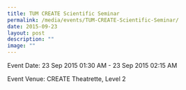 ```yaml
---
title: TUM CREATE Scientific Seminar
permalink: /media/events/TUM-CREATE-Scientific-Seminar/
date: 2015-09-23
layout: post
description: ""
image: ""
---
```

  
Event Date: 23 Sep 2015 01:30 AM - 23 Sep 2015 02:15 AM

Event Venue: CREATE Theatrette, Level 2